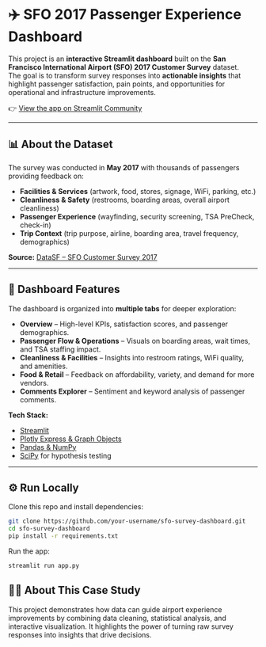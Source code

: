 # ✈️ SFO 2017 Passenger Experience Dashboard  

This project is an **interactive Streamlit dashboard** built on the **San Francisco International Airport (SFO) 2017 Customer Survey** dataset.  
The goal is to transform survey responses into **actionable insights** that highlight passenger satisfaction, pain points, and opportunities for operational and infrastructure improvements.  

👉 [View the app on Streamlit Community](#)  

---

## 📊 About the Dataset  
The survey was conducted in **May 2017** with thousands of passengers providing feedback on:  
- **Facilities & Services** (artwork, food, stores, signage, WiFi, parking, etc.)  
- **Cleanliness & Safety** (restrooms, boarding areas, overall airport cleanliness)  
- **Passenger Experience** (wayfinding, security screening, TSA PreCheck, check-in)  
- **Trip Context** (trip purpose, airline, boarding area, travel frequency, demographics)  

**Source:** [DataSF – SFO Customer Survey 2017](https://data.sfgov.org/Transportation/2017-SFO-Customer-Survey/nnh5-5rwz/about_data)  

---

## 🚀 Dashboard Features  
The dashboard is organized into **multiple tabs** for deeper exploration:  

- **Overview** – High-level KPIs, satisfaction scores, and passenger demographics.  
- **Passenger Flow & Operations** – Visuals on boarding areas, wait times, and TSA staffing impact.  
- **Cleanliness & Facilities** – Insights into restroom ratings, WiFi quality, and amenities.  
- **Food & Retail** – Feedback on affordability, variety, and demand for more vendors.  
- **Comments Explorer** – Sentiment and keyword analysis of passenger comments.  

**Tech Stack:**  
- [Streamlit](https://streamlit.io/)  
- [Plotly Express & Graph Objects](https://plotly.com/python/)  
- [Pandas & NumPy](https://pandas.pydata.org/)  
- [SciPy](https://scipy.org/) for hypothesis testing  

---

## ⚙️ Run Locally  

Clone this repo and install dependencies:  

```bash
git clone https://github.com/your-username/sfo-survey-dashboard.git
cd sfo-survey-dashboard
pip install -r requirements.txt
```

Run the app:

```bash
streamlit run app.py
```

## 🧑‍💻 About This Case Study

This project demonstrates how data can guide airport experience improvements by combining data cleaning, statistical analysis, and interactive visualization.
It highlights the power of turning raw survey responses into insights that drive decisions.